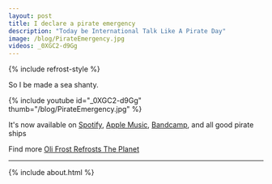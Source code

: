 ```yaml
---
layout: post
title: I declare a pirate emergency
description: "Today be International Talk Like A Pirate Day"
image: /blog/PirateEmergency.jpg
videos: _0XGC2-d9Gg
---
```


{% include refrost-style %}

So I be made a sea shanty.

{% include youtube id="_0XGC2-d9Gg" thumb="/blog/PirateEmergency.jpg" %}

It's now available on [Spotify](https://open.spotify.com/track/5jfvOGQXhj6YdYXROgee3l?si=f4e6e78f19964e3d), [Apple Music](https://music.apple.com/gb/album/the-pirate-emergency/1585704784?i=1585704785), [Bandcamp](https://olifrost.bandcamp.com/track/the-pirate-emergency), and all good pirate ships

Find more [Oli Frost Refrosts The Planet](/refrost)

---

{% include about.html %}
